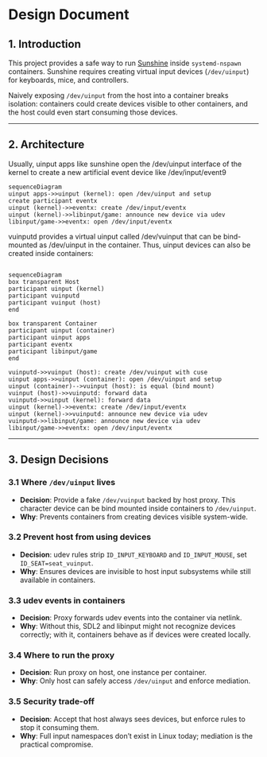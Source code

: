 # Design Document

## 1. Introduction

This project provides a safe way to run [Sunshine](https://github.com/LizardByte/Sunshine) inside `systemd-nspawn` containers.
Sunshine requires creating virtual input devices (`/dev/uinput`) for keyboards, mice, and controllers.

Naively exposing `/dev/uinput` from the host into a container breaks isolation: containers could create devices visible to other containers, and the host could even start consuming those devices.

---
## 2. Architecture

Usually, uinput apps like sunshine open the /dev/uinput interface of the kernel to create a new artificial event device like /dev/input/event9

```mermaid
sequenceDiagram
uinput apps->>uinput (kernel): open /dev/uinput and setup
create participant eventx
uinput (kernel)->>eventx: create /dev/input/eventx
uinput (kernel)->>libinput/game: announce new device via udev
libinput/game->>eventx: open /dev/input/eventx
```

vuinputd provides a virtual uinput called /dev/vuinput that can be bind-mounted as /dev/uinput in the container. Thus, uinput devices can also be created inside containers:
```mermaid

sequenceDiagram
box transparent Host
participant uinput (kernel)
participant vuinputd
participant vuinput (host)
end

box transparent Container
participant uinput (container)
participant uinput apps
participant eventx
participant libinput/game
end

vuinputd->>vuinput (host): create /dev/vuinput with cuse
uinput apps->>uinput (container): open /dev/uinput and setup
uinput (container)-->vuinput (host): is equal (bind mount)
vuinput (host)->>vuinputd: forward data
vuinputd->>uinput (kernel): forward data
uinput (kernel)->>eventx: create /dev/input/eventx
uinput (kernel)->>vuinputd: announce new device via udev
vuinputd->>libinput/game: announce new device via udev
libinput/game->>eventx: open /dev/input/eventx
```

---

## 3. Design Decisions

### 3.1 Where `/dev/uinput` lives

* **Decision**: Provide a fake `/dev/vuinput` backed by host proxy. This character device can be bind mounted inside containers to `/dev/uinput`.
* **Why**: Prevents containers from creating devices visible system-wide.

### 3.2 Prevent host from using devices

* **Decision**: udev rules strip `ID_INPUT_KEYBOARD` and `ID_INPUT_MOUSE`, set `ID_SEAT=seat_vuinput`.
* **Why**: Ensures devices are invisible to host input subsystems while still available in containers.

### 3.3 udev events in containers

* **Decision**: Proxy forwards udev events into the container via netlink.
* **Why**: Without this, SDL2 and libinput might not recognize devices correctly; with it, containers behave as if devices were created locally.

### 3.4 Where to run the proxy

* **Decision**: Run proxy on host, one instance per container.
* **Why**: Only host can safely access `/dev/uinput` and enforce mediation.

### 3.5 Security trade-off

* **Decision**: Accept that host always sees devices, but enforce rules to stop it consuming them.
* **Why**: Full input namespaces don’t exist in Linux today; mediation is the practical compromise.
